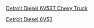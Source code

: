 [Detroit Diesel 6V53T Chevy Truck](https://youtu.be/fg9hUeIvc0g)

[Detroit Diesel 6V53](https://youtu.be/K3yohoCqD2E)
